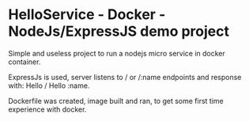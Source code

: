 # HelloService - Docker - NodeJs/ExpressJS demo project

Simple and useless project to run a nodejs micro service in docker container.

ExpressJs is used, server listens to / or /:name endpoints and response with: Hello / Hello :name.

Dockerfile was created, image built and ran, to get some first time experience with docker.
